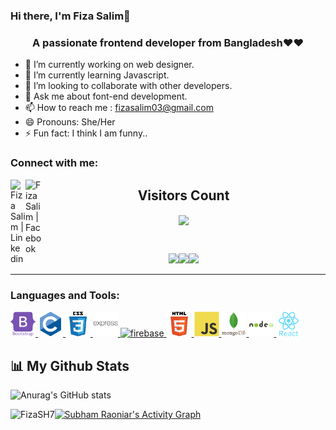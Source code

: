 ### Hi there, I'm Fiza Salim👋


 <h3 align="center">A passionate frontend developer from Bangladesh❤️❤️</h3>

- 🔭 I’m currently working on web designer.
- 🌱 I’m currently learning Javascript.
- 👯 I’m looking to collaborate with other developers.
- 💬 Ask me about font-end development.
- 📫 How to reach me :  fizasalim03@gmail.com
- 😄 Pronouns: She/Her
- ⚡ Fun fact: I think I am funny..




<h3 align="left">Connect with me:</h3>
<p align="left">

<a href="https://www.linkedin.com/in/fiza-salim-2a4384223/" target="_blank">
   <img align="left" alt="Fiza Salim | Linkedin" width="24px" src="https://github.com/piyushP7pravin/piyushP7pravin/blob/master/Linkedin.svg" />
  </a>
  <a href="https://www.facebook.com/profile.php?id=100085471107933" target="_blank">
   <img align="left" alt="Fiza Salim | Facebook" width="26px" src="https://github.com/shakiliitju/shakiliitju/blob/main/facebook.svg" />
</a>

</p>
<div align="center">
<h2 align="centre">Visitors Count</h2>  
<p align="center"><img align="center" src="https://profile-counter.glitch.me/{FizaSH7}/count.svg" /></p> 
<br>
</div>
<p align="center">
<img align="" height='120px' src="https://github.com/aryashah2k/aryashah2k/blob/main/assets/Geometric%20White.gif" /><img align="" height='120px' src="https://raw.githubusercontent.com/rodrigograca31/rodrigograca31/master/matrix.svg" /><img align="" height='120px' src="https://github.com/aryashah2k/aryashah2k/blob/main/assets/Geometric%20White.gif" />
</p>
<hr>
<h3 align="left">Languages and Tools:</h3>
<p align="left"> <a href="https://getbootstrap.com" target="_blank"> <img src="https://raw.githubusercontent.com/devicons/devicon/master/icons/bootstrap/bootstrap-plain-wordmark.svg" alt="bootstrap" width="40" height="40"/> </a> <a href="https://www.cprogramming.com/" target="_blank"> <img src="https://raw.githubusercontent.com/devicons/devicon/master/icons/c/c-original.svg" alt="c" width="40" height="40"/> </a> <a href="https://www.w3schools.com/css/" target="_blank"> <img src="https://raw.githubusercontent.com/devicons/devicon/master/icons/css3/css3-original-wordmark.svg" alt="css3" width="40" height="40"/> </a> <a href="https://expressjs.com" target="_blank"> <img src="https://raw.githubusercontent.com/devicons/devicon/master/icons/express/express-original-wordmark.svg" alt="express" width="40" height="40"/> </a> <a href="https://firebase.google.com/" target="_blank"> <img src="https://www.vectorlogo.zone/logos/firebase/firebase-icon.svg" alt="firebase" width="40" height="40"/> </a> <a href="https://www.w3.org/html/" target="_blank"> <img src="https://raw.githubusercontent.com/devicons/devicon/master/icons/html5/html5-original-wordmark.svg" alt="html5" width="40" height="40"/> </a> <a href="https://developer.mozilla.org/en-US/docs/Web/JavaScript" target="_blank"> <img src="https://raw.githubusercontent.com/devicons/devicon/master/icons/javascript/javascript-original.svg" alt="javascript" width="40" height="40"/> </a> <a href="https://www.mongodb.com/" target="_blank"> <img src="https://raw.githubusercontent.com/devicons/devicon/master/icons/mongodb/mongodb-original-wordmark.svg" alt="mongodb" width="40" height="40"/> </a> <a href="https://nodejs.org" target="_blank"> <img src="https://raw.githubusercontent.com/devicons/devicon/master/icons/nodejs/nodejs-original-wordmark.svg" alt="nodejs" width="40" height="40"/> </a> <a href="https://reactjs.org/" target="_blank"> <img src="https://raw.githubusercontent.com/devicons/devicon/master/icons/react/react-original-wordmark.svg" alt="react" width="40" height="40"/> </a> </p>


## 📊 My Github Stats

![Anurag's GitHub stats](https://github-readme-stats.vercel.app/api?username=FizaSH7&show_icons=true&theme=cobalt)
<p><img align="left" src="https://github-readme-stats.vercel.app/api/top-langs?username=FizaSH7&show_icons=true&locale=en&layout=compact" alt="FizaSH7" /></p>
<a href="https://github.com/FizaSH7/github-readme-activity-graph"><img alt="Subham Raoniar's Activity Graph" src="https://activity-graph.herokuapp.com/graph?username=FizaSH7&bg_color=0D1117&color=5BCDEC&line=5BCDEC&point=FFFFFF&hide_border=true" /></a>
